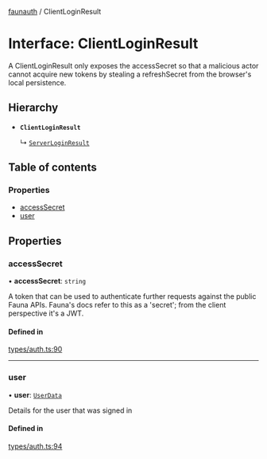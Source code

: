 [faunauth](../index.md) / ClientLoginResult

# Interface: ClientLoginResult

A ClientLoginResult only exposes the accessSecret so that a malicious actor cannot acquire new
tokens by stealing a refreshSecret from the browser's local persistence.

## Hierarchy

- **`ClientLoginResult`**

  ↳ [`ServerLoginResult`](ServerLoginResult.md)

## Table of contents

### Properties

- [accessSecret](ClientLoginResult.md#accesssecret)
- [user](ClientLoginResult.md#user)

## Properties

### accessSecret

• **accessSecret**: `string`

A token that can be used to authenticate further requests against the public Fauna APIs.
Fauna's docs refer to this as a 'secret'; from the client perspective it's a JWT.

#### Defined in

[types/auth.ts:90](https://github.com/alexnitta/faunauth/blob/8cbba2b/src/types/auth.ts#L90)

___

### user

• **user**: [`UserData`](UserData.md)

Details for the user that was signed in

#### Defined in

[types/auth.ts:94](https://github.com/alexnitta/faunauth/blob/8cbba2b/src/types/auth.ts#L94)
